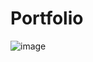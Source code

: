 # Portfolio
![image](https://github.com/moezamini/Portfolio/assets/160753186/b2f72220-f856-49db-b5f1-367d915bd8d3)
